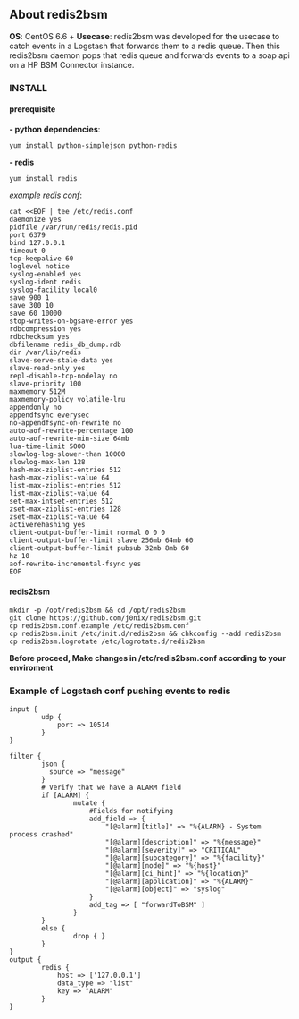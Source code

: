## About redis2bsm
**OS**: CentOS 6.6 +
**Usecase**: redis2bsm was developed for the usecase to catch events in a Logstash that forwards them to a redis queue. Then this redis2bsm daemon pops that redis queue and forwards events to a soap api on a HP BSM Connector instance.

### INSTALL
#### prerequisite 
**- python dependencies**:
```
yum install python-simplejson python-redis
```
**- redis**
```
yum install redis
```
*example redis conf*:
```
cat <<EOF | tee /etc/redis.conf
daemonize yes
pidfile /var/run/redis/redis.pid
port 6379
bind 127.0.0.1
timeout 0
tcp-keepalive 60
loglevel notice
syslog-enabled yes
syslog-ident redis
syslog-facility local0
save 900 1
save 300 10
save 60 10000
stop-writes-on-bgsave-error yes
rdbcompression yes
rdbchecksum yes
dbfilename redis_db_dump.rdb
dir /var/lib/redis
slave-serve-stale-data yes
slave-read-only yes
repl-disable-tcp-nodelay no
slave-priority 100
maxmemory 512M
maxmemory-policy volatile-lru
appendonly no
appendfsync everysec
no-appendfsync-on-rewrite no
auto-aof-rewrite-percentage 100
auto-aof-rewrite-min-size 64mb
lua-time-limit 5000
slowlog-log-slower-than 10000
slowlog-max-len 128
hash-max-ziplist-entries 512
hash-max-ziplist-value 64
list-max-ziplist-entries 512
list-max-ziplist-value 64
set-max-intset-entries 512
zset-max-ziplist-entries 128
zset-max-ziplist-value 64
activerehashing yes
client-output-buffer-limit normal 0 0 0
client-output-buffer-limit slave 256mb 64mb 60
client-output-buffer-limit pubsub 32mb 8mb 60
hz 10
aof-rewrite-incremental-fsync yes
EOF
```

#### redis2bsm

```
mkdir -p /opt/redis2bsm && cd /opt/redis2bsm
git clone https://github.com/j0nix/redis2bsm.git
cp redis2bsm.conf.example /etc/redis2bsm.conf
cp redis2bsm.init /etc/init.d/redis2bsm && chkconfig --add redis2bsm
cp redis2bsm.logrotate /etc/logrotate.d/redis2bsm
```
**Before proceed, Make changes in /etc/redis2bsm.conf according to your enviroment**


### Example of Logstash conf pushing events to redis 
```
input {
        udp {
            port => 10514
        }
}

filter {
        json {
          source => "message"
        }
        # Verify that we have a ALARM field
        if [ALARM] {
                mutate {
                    #Fields for notifying
                    add_field => {
                        "[@alarm][title]" => "%{ALARM} - System process crashed"
                        "[@alarm][description]" => "%{message}"
                        "[@alarm][severity]" => "CRITICAL"
                        "[@alarm][subcategory]" => "%{facility}"
                        "[@alarm][node]" => "%{host}"
                        "[@alarm][ci_hint]" => "%{location}"
                        "[@alarm][application]" => "%{ALARM}"
                        "[@alarm][object]" => "syslog"
                    }
                    add_tag => [ "forwardToBSM" ]
                }
        }
        else {
                drop { }
        }
}
output {
        redis {
            host => ['127.0.0.1']
            data_type => "list"
            key => "ALARM"
        }
}
```
